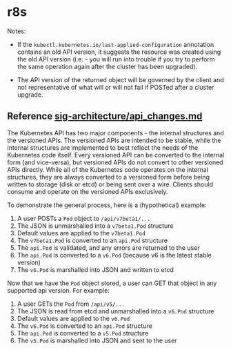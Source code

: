 # r8s

Notes:

- If the `kubectl.kubernetes.io/last-applied-configuration` annotation contains an old API version, it suggests the resource was created using the old API version (i.e. - you will run into trouble if you try to perform the same operation again after the cluster has been upgraded).

- The API version of the returned object will be governed by the client and not representative of what will or will not fail if POSTed after a cluster upgrade.

## Reference [sig-architecture/api_changes.md](https://github.com/kubernetes/community/blob/master/contributors/devel/sig-architecture/api_changes.md)

The Kubernetes API has two major components - the internal structures and the versioned APIs. The versioned APIs are intended to be stable,  while the internal structures are implemented to best reflect the needs of the Kubernetes code itself. Every versioned API can be converted to the internal form (and vice-versa), but versioned APIs do not convert to other versioned APIs directly. While all of the Kubernetes code operates on the internal structures, they are always converted to a versioned form before being written to storage (disk or etcd) or being sent over a wire. Clients should consume and operate on the versioned APIs exclusively.

To demonstrate the general process, here is a (hypothetical) example:

   1. A user POSTs a `Pod` object to `/api/v7beta1/...`
   2. The JSON is unmarshalled into a `v7beta1.Pod` structure
   3. Default values are applied to the `v7beta1.Pod`
   4. The `v7beta1.Pod` is converted to an `api.Pod` structure
   5. The `api.Pod` is validated, and any errors are returned to the user
   6. The `api.Pod` is converted to a `v6.Pod` (because v6 is the latest stable version)
   7. The `v6.Pod` is marshalled into JSON and written to etcd

Now that we have the `Pod` object stored, a user can GET that object in any supported api version. For example:

   1. A user GETs the `Pod` from `/api/v5/...`
   2. The JSON is read from etcd and unmarshalled into a `v6.Pod` structure
   3. Default values are applied to the `v6.Pod`
   4. The `v6.Pod` is converted to an `api.Pod` structure
   5. The `api.Pod` is converted to a `v5.Pod` structure
   6. The `v5.Pod` is marshalled into JSON and sent to the user

